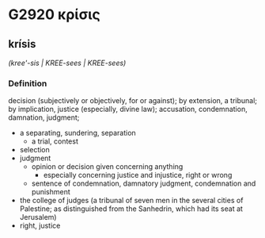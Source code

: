# G2920 κρίσις

## krísis

_(kree'-sis | KREE-sees | KREE-sees)_

### Definition

decision (subjectively or objectively, for or against); by extension, a tribunal; by implication, justice (especially, divine law); accusation, condemnation, damnation, judgment; 

- a separating, sundering, separation
  - a trial, contest
- selection
- judgment
  - opinion or decision given concerning anything
    - especially concerning justice and injustice, right or wrong
  - sentence of condemnation, damnatory judgment, condemnation and punishment
- the college of judges (a tribunal of seven men in the several cities of Palestine; as distinguished from the Sanhedrin, which had its seat at Jerusalem)
- right, justice
